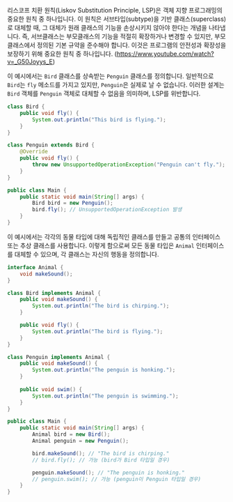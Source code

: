 리스코프 치환 원칙(Liskov Substitution Principle, LSP)은 객체 지향 프로그래밍의 중요한 원칙 중 하나입니다. 이 원칙은 서브타입(subtype)을 기반 클래스(superclass)로 대체할 때, 그 대체가 원래 클래스의 기능을 손상시키지 않아야 한다는 개념을 나타냅니다. 즉, 서브클래스는 부모클래스의 기능을 적절히 확장하거나 변경할 수 있지만, 부모클래스에서 정의된 기본 규약을 준수해야 합니다. 이것은 프로그램의 안전성과 확장성을 보장하기 위해 중요한 원칙 중 하나입니다.
(https://www.youtube.com/watch?v=_G50Joyys_E)


이 예시에서는 `Bird` 클래스를 상속받는 `Penguin` 클래스를 정의합니다. 일반적으로 `Bird`는 `fly` 메소드를 가지고 있지만, `Penguin`은 실제로 날 수 없습니다. 이러한 설계는 `Bird` 객체를 `Penguin` 객체로 대체할 수 없음을 의미하며, LSP를 위반합니다.
```java
class Bird {
    public void fly() {
        System.out.println("This bird is flying.");
    }
}

class Penguin extends Bird {
    @Override
    public void fly() {
        throw new UnsupportedOperationException("Penguin can't fly.");
    }
}

public class Main {
    public static void main(String[] args) {
        Bird bird = new Penguin();
        bird.fly(); // UnsupportedOperationException 발생
    }
}


```

이 예시에서는 각각의 동물 타입에 대해 독립적인 클래스를 만들고 공통의 인터페이스 또는 추상 클래스를 사용합니다. 이렇게 함으로써 모든 동물 타입은 `Animal` 인터페이스를 대체할 수 있으며, 각 클래스는 자신의 행동을 정의합니다.
```java
interface Animal {
    void makeSound();
}

class Bird implements Animal {
    public void makeSound() {
        System.out.println("The bird is chirping.");
    }

    public void fly() {
        System.out.println("The bird is flying.");
    }
}

class Penguin implements Animal {
    public void makeSound() {
        System.out.println("The penguin is honking.");
    }
    
    public void swim() {
        System.out.println("The penguin is swimming.");
    }
}

public class Main {
    public static void main(String[] args) {
        Animal bird = new Bird();
        Animal penguin = new Penguin();

        bird.makeSound(); // "The bird is chirping."
        // bird.fly(); // 가능 (bird가 Bird 타입일 경우)

        penguin.makeSound(); // "The penguin is honking."
        // penguin.swim(); // 가능 (penguin이 Penguin 타입일 경우)
    }
}

```



```java
```


```java
```